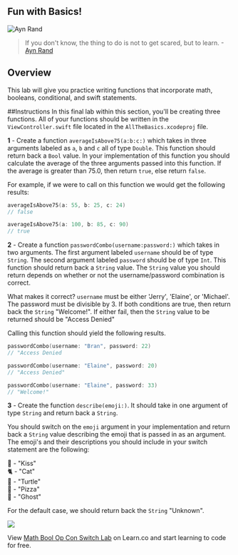## Fun with Basics!

![Ayn Rand](http://i.imgur.com/PSrvvAf.jpg?1)
> If you don't know, the thing to do is not to get scared, but to learn. -[Ayn Rand](https://en.wikipedia.org/wiki/Ayn_Rand)

## Overview

This lab will give you practice writing functions that incorporate math, booleans, conditional, and swift statements. 

##Instructions
In this final lab within this section, you'll be creating three functions. All of your functions should be written in the `ViewController.swift` file located in the `AllTheBasics.xcodeproj` file.

**1** - Create a function `averageIsAbove75(a:b:c:)` which takes in three arguments labeled as `a`, `b` and `c` all of type `Double`. This function should return back a `Bool` value. In your implementation of this function you should calculate the average of the three arguments passed into this function. If the average is greater than 75.0, then return `true`, else return `false`.

For example, if we were to call on this function we would get the following results:

````Swift
averageIsAbove75(a: 55, b: 25, c: 24)
// false

averageIsAbove75(a: 100, b: 85, c: 90)
// true
````



**2** - Create a function `passwordCombo(username:password:)` which takes in two arguments. The first argument labeled `username` should be of type `String`. The second argument labeled `password` should be of type `Int`. This function should return back a `String` value. The `String` value you should return depends on whether or not the username/password combination is correct.

What makes it correct? `username` must be either 'Jerry', 'Elaine', or 'Michael'. The password must be divisible by 3. If both conditions are true, then return back the `String` "Welcome!". If either fail, then the `String` value to be returned should be "Access Denied"

Calling this function should yield the following results.
````Swift
passwordCombo(username: "Bran", password: 22)
// "Access Denied

passwordCombo(username: "Elaine", password: 20)
// "Access Denied"

passwordCombo(username: "Elaine", password: 33)
// "Welcome!"
````






**3** - Create the function `describe(emoji:)`. It should take in one argument of type `String` and return back a `String`.

You should switch on the `emoji` argument in your implementation and return back a `String` value describing the emoji that is passed in as an argument. The emoji's and their descriptions you should include in your switch statement are the following:

💋 - "Kiss"  
🐈 - "Cat"  
🐢 - "Turtle"  
🍕 - "Pizza"  
👻 - "Ghost"  

For the default case, we should return back the `String` "Unknown".


![](https://media.giphy.com/media/xT1XGXgtj8PWdvCLFS/giphy.gif)

<p class='util--hide'>View <a href='https://learn.co/lessons/swift-mathBoolOpConSwitch-lab'>Math Bool Op Con Switch Lab</a> on Learn.co and start learning to code for free.</p>
